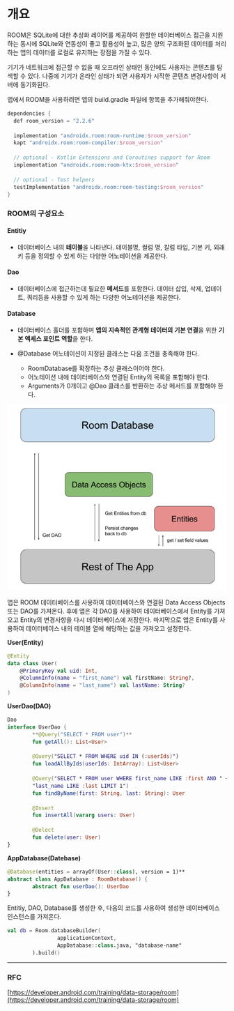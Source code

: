 # 개요

ROOM은 SQLite에 대한 추상화 레이어를 제공하여 원할한 데이터베이스 접근을 지원하는 동시에 SQLite와 연동성이 좋고 활용성이 높고, 많은 양의 구조화된 데이터를 처리하는 앱의 데이터를 로컬로 유지하는 장점을 가질 수 있다.

기기가 네트워크에 접근할 수 없을 때 오프라인 상태인 동안에도 사용자는 콘텐츠를 탐색할 수 있다. 나중에 기기가 온라인 상태가 되면 사용자가 시작한 콘텐츠 변경사항이 서버에 동기화된다.

앱에서 ROOM을 사용하려면 앱의 build.gradle 파일에 항목을 추가해줘야한다.

```kotlin
dependencies {
  def room_version = "2.2.6"

  implementation "androidx.room:room-runtime:$room_version"
  kapt "androidx.room:room-compiler:$room_version"

  // optional - Kotlin Extensions and Coroutines support for Room
  implementation "androidx.room:room-ktx:$room_version"

  // optional - Test helpers
  testImplementation "androidx.room:room-testing:$room_version"
}
```

### ROOM의 구성요소

#### Entitiy

* 데이터베이스 내의 **테이블**을 나타낸다. 테이블명, 컬럼 명, 칼럼 타입, 기본 키, 외래 키 등을 정의할 수 있게 하는 다양한 어노테이션을 제공한다.

#### Dao

* 데이터베이스에 접근하는데 필요한 **메서드**를 포함한다. 데이터 삽입, 삭제, 업데이트, 쿼리등을 사용할 수 있게 하는 다양한 어노테이션을 제공한다.

#### Database

* 데이터베이스 홀더를 포함하며 **앱의 지속적인 관계형 데이터의 기본 연결**을 위한 **기본 액세스 포인트 역할**을 한다.
*   @Database 어노테이션이 지정된 클래스는 다음 조건을 충족해야 한다.

    * RoomDatabase를 확장하는 추상 클래스이어야 한다.
    * 어노테이션 내에 데이터베이스와 연결된 Entity의 목록을 포함해야 한다.
    * Arguments가 0개이고 @Dao 클래스를 반환하는 추상 메서드를 포함해야 한다.



![](<../../../../.gitbook/assets/Untitled (1) (2).png>)

앱은 ROOM 데이터베이스를 사용하여 데이터베이스와 연결된 Data Access Objects 또는 DAO를 가져온다. 후에 앱은 각 DAO를 사용하여 데이터베이스에서 Entity를 가져오고 Entity의 변경사항을 다시 데이터베이스에 저장한다. 마지막으로 앱은 Entity를 사용하여 데이터베이스 내의 테이블 열에 해당하는 값을 가져오고 설정한다.

**User(Entity)**

```kotlin
@Entity
data class User(
    @PrimaryKey val uid: Int,
    @ColumnInfo(name = "first_name") val firstName: String?,
    @ColumnInfo(name = "last_name") val lastName: String?
)
```

**UserDao(DAO)**

```kotlin
Dao
interface UserDao {
		**@Query("SELECT * FROM user")**
		fun getAll(): List<User>
	
		@Query("SELECT * FROM WHERE uid IN (:userIds)")
		fun loadAllByIds(userIds: IntArray): List<User>

		@Query("SELECT * FROM user WHERE first_name LIKE :first AND " +
		"last_name LIKE :last LIMIT 1")
		fun findByName(first: String, last: String): User

		@Insert
		fun insertAll(vararg users: User)

		@Delect
		fun delete(user: User)
}
```

**AppDatabase(Datebase)**

```kotlin
@Database(entities = arrayOf(User::class), version = 1)**
abstract class AppDatabase : RoomDatabase() {
		abstract fun userDao(): UserDao
}
```

Entitiy, DAO, Database를 생성한 후, 다음의 코드를 사용하여 생성한 데이터베이스 인스턴스를 가져온다.

```kotlin
val db = Room.databaseBuilder(
				applicationContext,
				AppDatabase::class.java, "database-name"
		).build()
```

***

### RFC

[https://developer.android.com/training/data-storage/room](https://developer.android.com/training/data-storage/room)
